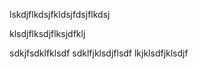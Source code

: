 lskdjflkdsjfkldsjfdsjflkdsj

klsdjflksdjflksjdfklj



sdkjfsdklfklsdf
sdklfjklsdjflsdf
lkjklsdfjklsdjf


